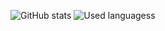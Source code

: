![GitHub stats](https://github-readme-stats.vercel.app/api?username=GrigLog&theme=tokyonight)
![Used languagess](https://github-readme-stats.vercel.app/api/top-langs/?username=GrigLog&layout=compact&theme=tokyonight)
